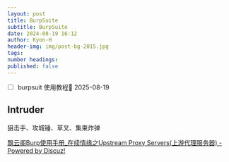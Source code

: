 ```yaml
---
layout: post
title: BurpSuite
subtitle: BurpSuite
date: 2024-08-19 16:12
author: Kyon-H
header-img: img/post-bg-2015.jpg
tags: 
number headings: 
published: false
---
```

- [ ] burpsuit 使用教程🛫 2025-08-19 

## Intruder

狙击手、攻城锤、草叉、集束炸弹

[飘云阁Burp使用手册_在续情缘之Upstream Proxy Servers(上游代理服务器) - Powered by Discuz!](https://www.chinapyg.com/thread-138155-1-1.html)